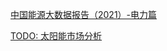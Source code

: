 


[中国能源大数据报告（2021）-电力篇](https://neec.no/%E5%B9%B4%E5%BA%A6%E9%87%8D%E7%A3%85-%E4%B8%AD%E5%9B%BD%E8%83%BD%E6%BA%90%E5%A4%A7%E6%95%B0%E6%8D%AE%E6%8A%A5%E5%91%8A%EF%BC%882021%EF%BC%89-%E7%94%B5%E5%8A%9B%E7%AF%87/?lang=zh-hans)


[TODO: 太阳能市场分析]()